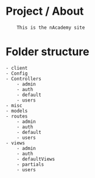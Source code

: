 # Project / About
        This is the nAcademy site

# Folder structure
    - client
    - Config
    - Controllers
        - admin
        - auth
        - default
        - users
    - misc
    - models
    - routes
        - admin
        - auth
        - default
        - users
    - views
        - admin
        - auth
        - defaultViews
        - partials
        - users

